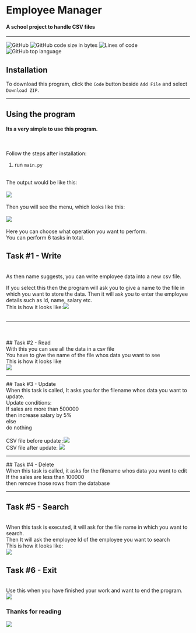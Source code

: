 # Employee Manager

#### A school project to handle CSV files
<hr>

![GitHub](https://img.shields.io/github/license/awesomehet2124/EmployeeManager?style=for-the-badge)
![GitHub code size in bytes](https://img.shields.io/github/languages/code-size/awesomehet2124/EmployeeManager?style=for-the-badge)
![Lines of code](https://img.shields.io/tokei/lines/github/awesomehet2124/EmployeeManager?style=for-the-badge)
![GitHub top language](https://img.shields.io/github/languages/top/awesomehet2124/EmployeeManager?style=for-the-badge)

## Installation

To download this program, click the `Code` button beside `Add File` and select `Download ZIP`.
<hr>

## Using the program
#### Its a very simple to use this program.
<br>

Follow the steps after installation:
1. run `main.py`
<br>
The output would be like this:<br><br>
<img src="https://i.imgur.com/eYSv6IO.png"></img>
<br><br>
Then you will see the menu, which looks like this:<br><br>
<img src="https://imgur.com/jNWsUK0.jpg">
<br><br>
Here you can choose what operation you want to perform.<br>
You can perform 6 tasks in total.

## Task #1 - Write
<br> As then name suggests, you can write employee data into a new csv file.<br>

If you select this then the program will ask you to give a name to the file in which you want to store the data.
Then it will ask you to enter the employee details such as Id, name, salary etc.<br>
This is how it looks like:<img src="https://imgur.com/bicvgi4.jpg"><br><br>

<hr>
<br><br>
## Task #2 - Read
<br>With this you can see all the data in a csv file<br>
You have to give the name of the file whos data you want to see<br>
This is how it looks like<br><img src = "https://imgur.com/GdXBJji.jpg">
<hr>
## Task #3 - Update
<br>
When this task is called, It asks you for the filename whos data you want to update.
<br>
Update conditions:<br>
If sales are more than 500000<br>
then increase salary by 5%<br>
else <br>
do nothing<br>
<br>CSV file before update :<img src = "https://imgur.com/GaLZg9o.jpg"><br>
CSV file after update: <img src ="https://imgur.com/NutfsxZ.jpg">
<hr>
## Task #4 - Delete
<br>When this task is called, it asks for the filename whos data you want to edit
<br>
If the sales are less than 100000<br>
then remove those rows from the database
<br>
<hr>

## Task #5 - Search
<br>
When this task is executed, it will ask for the file name in which you want to search.
<br>Then It will ask the employee Id of the employee you want to search<br>
This is how it looks like:<br>
<img src="https://imgur.com/63uJagJ.jpg">

## Task #6 - Exit
<br>
Use this when you have finished your work and want to end the program.<br>
<img src="https://imgur.com/XmES7hR.jpg">

### Thanks for reading
<img src="https://cdn.discordapp.com/emojis/837776992291389501.gif?v=1">
